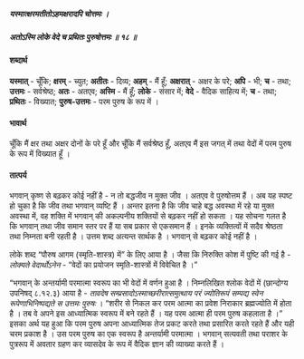 ##### यस्मात्क्षरमतीतोऽहमक्षरादपि चोत्तमः ।
##### अतोऽस्मि लोके वेदे च प्रथितः पुरुषोत्तमः ॥ १८ ॥

#### शब्दार्थ

**यस्मात्** - चूँकि; **क्षरम्** - च्युत; **अतीतः** - दिव्य; **अहम्** - मैं हूँ; **अक्षरात्** - अक्षर के परे; **अपि** - भी; **च** - तथा; **उत्तमः** - सर्वश्रेष्ठ; **अतः** - अतएव; **अस्मि** - मैं हूँ; **लोके** - संसार में; **वेदे** - वैदिक साहित्य में; **च** - तथा; **प्रथितः** - विख्यात; **पुरुष-उत्तमः** - परम पुरुष के रूप में ।

#### भावार्थ

चूँकि मैं क्षर तथा अक्षर दोनों के परे हूँ और चूँकि मैं सर्वश्रेष्ठ हूँ, अतएव मैं इस जगत् में तथा वेदों में परम पुरुष के रूप में विख्यात हूँ ।

#### तात्पर्य

भगवान् कृष्ण से बढ़कर कोई नहीं है - न तो बद्धजीव न मुक्त जीव । अतएव वे पुरुषोत्तम हैं । अब यह स्पष्ट हो चुका है कि जीव तथा भगवान् व्यष्टि हैं । अन्तर इतना है कि जीव चाहे बद्ध अवस्था में रहे या मुक्त अवस्था में, वह शक्ति में भगवान् की अकल्पनीय शक्तियों से बढ़कर नहीं हो सकता । यह सोचना गलत है कि भगवान् तथा जीव समान स्तर पर हैं या सब प्रकार से एकसमान हैं । इनके व्यक्तित्वों में सदैव श्रेष्ठता तथा निम्नता बनी रहती है । उत्तम शब्द अत्यन्त सार्थक है । भगवान् से बढ़कर कोई नहीं है ।

लोके शब्द “पौरुष आगम (स्मृति-शास्त्र) में” के लिए आया है । जैसा कि निरुक्ति कोश में पुष्टि की गई है - *लोक्यते वेदार्थोऽनेन* - “वेदों का प्रयोजन स्मृति-शास्त्रों में विवेचित है ।”

“भगवान् के अन्तर्यामी परमात्मा स्वरूप का भी वेदों में वर्णन हुआ है । निम्नलिखित श्लोक वेदों में (छान्दोग्य उपनिषद् ८.१२.३) आया है - *तावदेष सम्प्रसादोऽस्माच्छरीरात्समुत्थाय परं ज्योतिरूपं सम्पद्य स्वेन रूपेणाभिनिष्पद्यते स उत्तमः पुरुषः* । “शरीर से निकल कर परम आत्मा का प्रवेश निराकार ब्रह्मज्योति में होता है । तब वे अपने इस आध्यात्मिक स्वरूप में बने रहते हैं । यह परम आत्मा ही परम पुरुष कहलाता है ।” इसका अर्थ यह हुआ कि परम पुरुष अपना आध्यात्मिक तेज प्रकट करते तथा प्रसारित करते रहते हैं और यही चरम प्रकाश है । उस परम पुरुष का एक स्वरूप है अन्तर्यामी परमात्मा । भगवान् सत्यवती तथा पराशर के पुत्ररूप में अवतार ग्रहण कर व्यासदेव के रूप में वैदिक ज्ञान की व्याख्या करते हैं ।